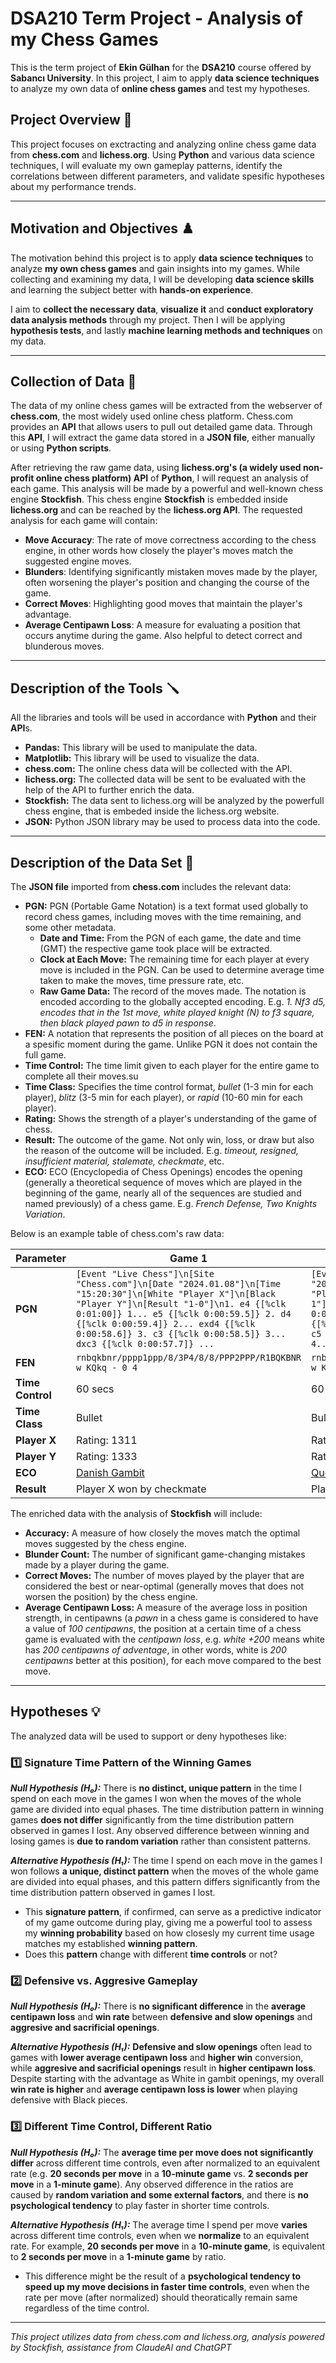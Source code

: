 # DSA210 Term Project - Analysis of my Chess Games

This is the term project of **Ekin Gülhan** for the **DSA210** course offered by **Sabancı University**. In this project, I aim to apply **data science techniques** to analyze my own data of **online chess games** and test my hypotheses.


## Project Overview 🔗

This project focuses on exctracting and analyzing online chess game data from **chess.com** and **lichess.org**. Using **Python** and various data science techniques, I will evaluate my own gameplay patterns, identify the correlations between different parameters, and validate spesific hypotheses about my performance trends.

---

## Motivation and Objectives ♟️

The motivation behind this project is to apply **data science techniques** to analyze **my own chess games** and gain insights into my games. While collecting and examining my data, I will be developing **data science skills** and learning the subject better with **hands-on experience**. 

I aim to **collect the necessary data**, **visualize it** and **conduct exploratory data analysis methods** through my project. Then I will be applying **hypothesis tests**, and lastly **machine learning methods and techniques** on my data.

---

## Collection of Data 🔎

The data of my online chess games will be extracted from the webserver of **chess.com**, the most widely used online chess platform. Chess.com provides an **API** that allows users to pull out detailed game data. Through this **API**, I will extract the game data stored in a **JSON file**, either manually or using **Python scripts**. 

After retrieving the raw game data, using **lichess.org's (a widely used non-profit online chess platform) API** of **Python**, I will request an analysis of each game. This analysis will be made by a powerful and well-known chess engine **Stockfish**. This chess engine **Stockfish** is embedded inside **lichess.org** and can be reached by the **lichess.org API**. The requested analysis for each game will contain:
- **Move Accuracy**: The rate of move correctness according to the chess engine, in other words how closely the player's moves match the suggested engine moves.
- **Blunders**: Identifying significantly mistaken moves made by the player, often worsening the player's position and changing the course of the game.
- **Correct Moves**: Highlighting good moves that maintain the player's advantage.
- **Average Centipawn Loss**: A measure for evaluating a position that occurs anytime during the game. Also helpful to detect correct and blunderous moves.

---

## Description of the Tools 🪛

All the libraries and tools will be used in accordance with **Python** and their **API**s.

- **Pandas:** This library will be used to manipulate the data.
- **Matplotlib:** This library will be used to visualize the data.
- **chess.com:** The online chess data will be collected with the API.
- **lichess.org:** The collected data will be sent to be evaluated with the help of the API to further enrich the data.
- **Stockfish:** The data sent to lichess.org will be analyzed by the powerfull chess engine, that is embeded inside the lichess.org website.
- **JSON:** Python JSON library may be used to process data into the code.  


---

## Description of the Data Set 📝

The **JSON file** imported from **chess.com** includes the relevant data:

- **PGN:** PGN (Portable Game Notation) is a text format used globally to record chess games, including moves with the time remaining, and some other metadata.
  - **Date and Time:** From the PGN of each game, the date and time (GMT) the respective game took place will be extracted.
  - **Clock at Each Move:** The remaining time for each player at every move is included in the PGN. Can be used to determine average time taken to make the moves, time pressure rate, etc.
  - **Raw Game Data:** The record of the moves made. The notation is encoded according to the globally accepted encoding. E.g. *1. Nf3 d5, encodes that in the 1st move, white played knight (N) to f3 square, then black played pawn to d5 in response*.
- **FEN:** A notation that represents the position of all pieces on the board at a spesific moment during the game. Unlike PGN it does not contain the full game.
- **Time Control:** The time limit given to each player for the entire game to complete all their moves.su
- **Time Class:** Specifies the time control format, *bullet* (1-3 min for each player), *blitz* (3-5 min for each player), or *rapid* (10-60 min for each player).
- **Rating:** Shows the strength of a player's understanding of the game of chess.
- **Result:** The outcome of the game. Not only win, loss, or draw but also the reason of the outcome will be included. E.g. *timeout, resigned, insufficient material, stalemate, checkmate*, etc.
- **ECO:** ECO (Encyclopedia of Chess Openings) encodes the opening (generally a theoretical sequence of moves which are played in the beginning of the game, nearly all of the sequences are studied and named previously) of a chess game. E.g. *French Defense, Two Knights Variation*.

Below is an example table of chess.com's raw data:
                               
| Parameter        | Game 1                                                       | Game 2                                                       |
|------------------|--------------------------------------------------------------|--------------------------------------------------------------|
| **PGN**          | `[Event "Live Chess"]\n[Site "Chess.com"]\n[Date "2024.01.08"]\n[Time "15:20:30"]\n[White "Player X"]\n[Black "Player Y"]\n[Result "1-0"]\n1. e4 {[%clk 0:01:00]} 1... e5 {[%clk 0:00:59.5]} 2. d4 {[%clk 0:00:59.4]} 2... exd4 {[%clk 0:00:58.6]} 3. c3 {[%clk 0:00:58.5]} 3... dxc3 {[%clk 0:00:57.7]} ...` | `[Event "Live Chess"]\n[Site "Chess.com"]\n[Date "2024.01.08"]\n[Time "15:35:10"]\n[White "Player X"]\n[Black "Player Y"]\n[Result "0-1"]\n1. d4 {[%clk 0:01:00]} 1... e6 {[%clk 0:00:59.7]} 2. e3 {[%clk 0:00:59.9]} 2... d5 {[%clk 0:00:59]} 3. c4 {[%clk 0:00:59.8]} 3... c5 {[%clk 0:00:57.6]} 4. Qb3 {[%clk 0:00:59.4]} 4... Nc6 {[%clk 0:00:56.6]} ...` |
| **FEN**          | `rnbqkbnr/pppp1ppp/8/3P4/8/8/PPP2PPP/R1BQKBNR w KQkq - 0 4`   | `rnbqkbnr/ppp1pppp/8/3P4/3N4/8/PPP1PPPP/R1BQKBNR w KQkq - 0 4`   |
| **Time Control** | 60 secs                                                           | 60 secs                                                           |
| **Time Class**   | Bullet                                                       | Bullet                                                       |
| **Player X**     | Rating: 1311                                                  | Rating: 1307                                                  |
| **Player Y**     | Rating: 1333                                                  | Rating: 1303                                                  |
| **ECO**          | [Danish Gambit](https://www.chess.com/openings/Danish-Gambit-3...dxc3) | [Queen's Gambit Declined](https://www.chess.com/openings/Queens-Gambit-Declined-3.e3) |
| **Result**  | Player X won by checkmate                                    | Player Y won on time                                         |




The enriched data with the analysis of **Stockfish** will include:

- **Accuracy:** A measure of how closely the moves match the optimal moves suggested by the chess engine.
- **Blunder Count:** The number of significant game-changing mistakes made by a player during the game.
- **Correct Moves:** The number of moves played by the player that are considered the best or near-optimal (generally moves that does not worsen the position) by the chess engine.
- **Average Centipawn Loss:** A measure of the average loss in position strength, in centipawns (a *pawn* in a chess game is considered to have a value of *100 centipawns*, the position at a certain time of a chess game is evaluated with the *centipawn loss*, e.g. *white +200* means white has *200 centipawns of adventage*, in other words, white is *200 centipawns* better at this position), for each move compared to the best move.

---

## Hypotheses 💡

The analyzed data will be used to support or deny hypotheses like:

### 1️⃣ Signature Time Pattern of the Winning Games

***Null Hypothesis (H₀):*** There is **no distinct, unique pattern** in the time I spend on each move in the games I won when the moves of the whole game are divided into equal phases. The time distribution pattern in winning games **does not differ** significantly from the time distribution pattern observed in games I lost. Any observed difference between winning and losing games is **due to random variation** rather than consistent patterns.

***Alternative Hypothesis (H₁):*** The time I spend on each move in the games I won follows **a unique, distinct pattern** when the moves of the whole game are divided into equal phases, and this pattern differs significantly from the time distribution pattern observed in games I lost. 

- This **signature pattern**, if confirmed, can serve as a predictive indicator of my game outcome during play, giving me a powerful tool to assess my **winning probability** based on how closesly my current time usage matches my established **winning pattern**.
- Does this **pattern** change with different **time controls** or not?

### 2️⃣ Defensive vs. Aggresive Gameplay

***Null Hypothesis (H₀):*** There is **no significant difference** in the **average centipawn loss** and **win rate** between **defensive and slow openings** and **aggresive and sacrificial openings**.

***Alternative Hypothesis (H₁):*** **Defensive and slow openings** often lead to games with **lower average centipawn loss** and **higher win** conversion, while **aggresive and sacrificial openings** result in **higher centipawn loss**. Despite starting with the advantage as White in gambit openings, my overall **win rate is higher** and **average centipawn loss is lower** when playing defensive with Black pieces.

### 3️⃣ Different Time Control, Different Ratio

***Null Hypothesis (H₀):*** The **average time per move does not significantly differ** across different time controls, even after normalized to an equivalent rate (e.g. **20 seconds per move** in a **10-minute game** vs. **2 seconds per move** in a **1-minute game**). Any observed difference in the ratios are caused by **random variation and some external factors**, and there is **no psychological tendency** to play faster in shorter time controls.

***Alternative Hypothesis (H₁):*** The average time I spend per move **varies** across different time controls, even when we **normalize** to an equivalent rate. For example, **20 seconds per move** in a **10-minute game**, is equivalent to **2 seconds per move** in a **1-minute game** by ratio.

- This difference might be the result of a **psychological tendency to speed up my move decisions in faster time controls**, even when the rate per move (after normalized) should theoratically remain same regardless of the time control.

---
*This project utilizes data from chess.com and lichess.org, analysis powered by Stockfish, assistance from ClaudeAI and ChatGPT*

